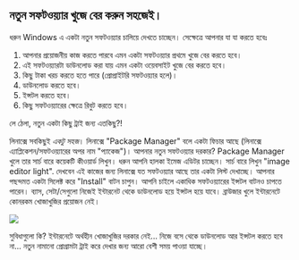<?php require("../../entete.php");?> <?php require("../../base.php");?> <?php require("../../fonctions.php");?>

<div id="corps">

<h2>নতুন সফটওয়্যার খুজে বের করুন সহজেই।</h2>

<p>ধরুন Windows এ একটা নতুন সফটওয়্যার চালিয়ে দেখতে চাচ্ছেন। সেক্ষেত্রে আপনার যা যা করতে হবেঃ</p>

<ol>
<li>আপনার প্রয়োজনীয় কাজ করতে পারবে এমন একটা সফটওয়্যার প্রথমে খুজে বের করতে হবে।</li>
<li>এই সফটওয়্যারটা ডাউনলোড করা যায় এমন একটা ওয়েবসাইট খুজে বের করতে হবে।</li>
<li>কিছু টাকা খরচ করতে হতে পারে (প্রোপ্রাইটরি সফটওয়্যার হলে)।</li>
<li>ডাউনলোড করতে হবে।</li>
<li>ইন্সটল করতে হবে।</li>
<li>কিছু সফটওয়্যারের ক্ষেত্রে রিবুট করতে হবে।</li>
</ol>

<p>লে ঠেলা, নতুন একটা কিছু ট্রাই জন্য এতকিছু?!</p>

<p>লিনাক্সে সবকিছুই <i>একটু সহজ</i>। লিনাক্সে "Package Manager" বলে একটা ফিচার আছে (লিনাক্সে এ্যাপ্লিকেশন/সফটওয়্যারের অপর নাম "প্যাকেজ")। আপনার নতুন সফটওয়্যার দরকার? Package Manager খুলে তার সার্চ বারে কয়েকটি কীওয়ার্ড লিখুন। ধরুন আপনি হালকা ইমেজ এডিটর চাচ্ছেন। সার্চ বারে লিখুন "image editor light". দেখবেন এই কাজের জন্য লিনাক্সে যত সফটওয়্যার আছে তার একটা লিস্ট দেখাচ্ছে। আপনার পছন্দমত একটা সিলেক্ট করে "Install" বাটন চাপুন। আপনি চাইলে একাধিক সফটওয়্যারের ইন্সটল বাটনও চাপতে পারেন। ব্যাস, সেটা/সেগুলো নিজেই ইন্টারনেট থেকে ডাউনলোড হয়ে ইন্সটল হয়ে যাবে। ব্রাউজার খুলে ইন্টারনেটে কোনরকম খোজাখুজির প্রয়োজন নেই। </p>

<img src="Images/synaptic.png" />

<p>সুবিধাগুলো কি? ইন্টারনেটে অর্থহীন খোজাখুজির দরকার নেই...  নিজে বসে থেকে ডাউনলোড আর ইন্সটল করতে হবে না...  নতুন নামানো প্রোগ্রামটা ট্রাই করে দেখার জন্য আরো বেশী সময় পাওয়া যাচ্ছে।</p>

</div>
</body>
</html>
